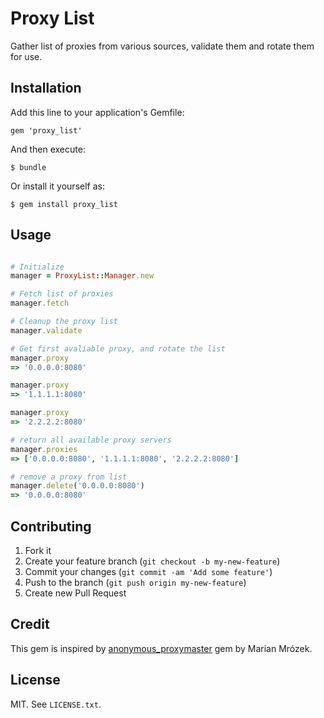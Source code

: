 # Proxy List

Gather list of proxies from various sources, validate them and rotate them for use.

## Installation

Add this line to your application's Gemfile:

    gem 'proxy_list'

And then execute:

    $ bundle

Or install it yourself as:

    $ gem install proxy_list

## Usage

```ruby

# Initialize
manager = ProxyList::Manager.new

# Fetch list of proxies
manager.fetch

# Cleanup the proxy list
manager.validate

# Get first avaliable proxy, and rotate the list
manager.proxy
=> '0.0.0.0:8080'

manager.proxy
=> '1.1.1.1:8080'

manager.proxy
=> '2.2.2.2:8080'

# return all available proxy servers
manager.proxies
=> ['0.0.0.0:8080', '1.1.1.1:8080', '2.2.2.2:8080']

# remove a proxy from list
manager.delete('0.0.0.0:8080')
=> '0.0.0.0:8080'

```

## Contributing

1. Fork it
2. Create your feature branch (`git checkout -b my-new-feature`)
3. Commit your changes (`git commit -am 'Add some feature'`)
4. Push to the branch (`git push origin my-new-feature`)
5. Create new Pull Request

## Credit

This gem is inspired by [anonymous_proxymaster](https://github.com/rubydev/anonymous_proxymaster) gem by Marian Mrózek.

## License

MIT. See ```LICENSE.txt```.
